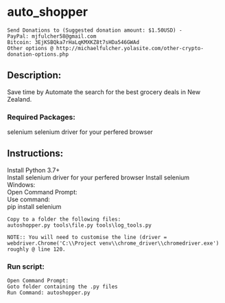 # auto_shopper

    Send Donations to (Suggested donation amount: $1.50USD) -
    PayPal: mjfulcher58@gmail.com
    Bitcoin: 3EjKSBQka7rHaLqKMXKZ8t7sHDa546GWAd
    Other options @ http://michaelfulcher.yolasite.com/other-crypto-donation-options.php

## Description:
Save time by Automate the search for the best grocery deals in New Zealand.

### Required Packages:
selenium
selenium driver for your perfered browser

## Instructions:
Install Python 3.7+<br />
Install selenium driver for your perfered browser
Install selenium<br />
    Windows:<br />
    Open Command Prompt:<br />
    Use command:<br />
        pip install selenium<br />
        
    Copy to a folder the following files:
    autoshopper.py tools\file.py tools\log_tools.py
    
    NOTE:: You will need to customise the line (driver = webdriver.Chrome('C:\\Project venv\\chrome_driver\\chromedriver.exe') roughly @ line 120.
    
### Run script:
    Open Command Prompt:
    Goto folder containing the .py files
    Run Command: autoshopper.py
